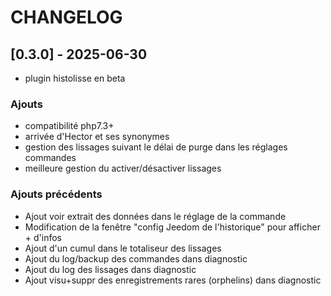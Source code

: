 # CHANGELOG

## [0.3.0] - 2025-06-30
- plugin histolisse en beta

### Ajouts
- compatibilité php7.3+
- arrivée d'Hector et ses synonymes
- gestion des lissages suivant le délai de purge dans les réglages commandes
- meilleure gestion du activer/désactiver lissages

### Ajouts précédents
- Ajout voir extrait des données dans le réglage de la commande
- Modification de la fenêtre "config Jeedom de l'historique" pour afficher + d'infos
- Ajout d'un cumul dans le totaliseur des lissages
- Ajout du log/backup des commandes dans diagnostic
- Ajout du log des lissages dans diagnostic
- Ajout visu+suppr des enregistrements rares (orphelins) dans diagnostic